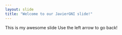 ```yaml
---
layout: slide
title: "Welcome to our JavierGNI slide!"
---
```

This is my awesome slide
Use the left arrow to go back!